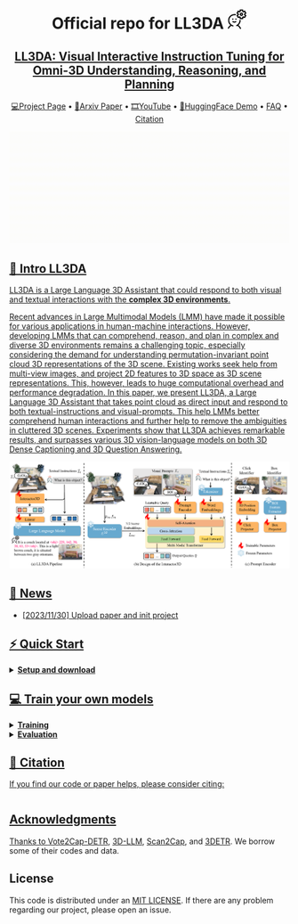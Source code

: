 <div align= "center">
    <h1> Official repo for LL3DA <img src="./assets/icon.png" width="35px"></h1>

</div>

<div align="center">
    <h2> <a href="https://ll3da.github.io/">LL3DA: Visual Interactive Instruction Tuning for Omni-3D Understanding, Reasoning, and Planning</a></h2>

<p align="center">
  <a href="https://ll3da.github.io/">💻Project Page</a> •
  <a href="https://arxiv.org/abs/2306.14795">📄Arxiv Paper</a> •
  <a href="https://www.youtube.com/watch?v=224JzkdHjfg">🎞YouTube</a> •
  <a href="xxxxxx">🤗HuggingFace Demo</a> •
  <a href="#️-faq">FAQ</a> •
  <a href="#-citation">Citation
</p>

</div>

![teaser.gif](assets/teaser-simutaneous.gif)


<!-- <div align="center">
|                                                   Teaser Video                                                   |                                                    Demo Video                                                    |
| :--------------------------------------------------------------------------------------------------------------: | :--------------------------------------------------------------------------------------------------------------: |
| <video src="https://github.com/OpenMotionLab/MotionGPT/assets/120085716/a741e162-b2f4-4f65-af8e-aa19c4115a9e" /> | <video src="https://github.com/OpenMotionLab/MotionGPT/assets/120085716/ae966d17-6326-43e6-8d5b-8562cf3ffd52" /> |
</div> -->

<!-- ### [MotionGPT: Human Motion as a Foreign Language](https://motion-gpt.github.io/) -->
<!-- ### [Project Page](https://motion-gpt.github.io/) | [Arxiv Paper](https://arxiv.org/abs/2306.14795) | [HuggingFace Demo](xxx) -->

## 🏃 Intro LL3DA

LL3DA is a Large Language 3D Assistant that could respond to both visual and textual interactions with the **complex 3D environments**.
<!-- 
<details>
    <summary><b>Technical details</b></summary> -->

Recent advances in Large Multimodal Models (LMM) have made it possible for various applications in human-machine interactions. However, developing LMMs that can comprehend, reason, and plan in complex and diverse 3D environments remains a challenging topic, especially considering the demand for understanding permutation-invariant point cloud 3D representations of the 3D scene. Existing works seek help from multi-view images, and project 2D features to 3D space as 3D scene representations. This, however, leads to huge computational overhead and performance degradation. In this paper, we present LL3DA, a Large Language 3D Assistant that takes point cloud as direct input and respond to both textual-instructions and visual-prompts. This help LMMs better comprehend human interactions and further help to remove the ambiguities in cluttered 3D scenes. Experiments show that LL3DA achieves remarkable results, and surpasses various 3D vision-language models on both 3D Dense Captioning and 3D Question Answering.

![pipeline.png](assets/pipeline.png)

<!-- <img width="1194" alt="pipeline" src="assets/pipeline.png">
</details> -->

## 🚩 News

- [2023/11/30] Upload paper and init project

## ⚡ Quick Start

<details>
  <summary><b>Setup and download</b></summary>

### 1. Environment

### 2. Data

</details>

## 💻 Train your own models

<details>
  <summary><b>Training</b></summary>
</details>

<details>
  <summary><b>Evaluation</b></summary>
</details>


## 📖 Citation

If you find our code or paper helps, please consider citing:

```bibtex
```

## Acknowledgments

Thanks to [Vote2Cap-DETR](https://github.com/ch3cook-fdu/Vote2Cap-DETR), [3D-LLM](https://github.com/UMass-Foundation-Model/3D-LLM), [Scan2Cap](https://github.com/daveredrum/Scan2Cap), and [3DETR](https://github.com/facebookresearch/3detr). We borrow some of their codes and data.


## License

This code is distributed under an [MIT LICENSE](LICENSE). If there are any problem regarding our project, please open an issue.